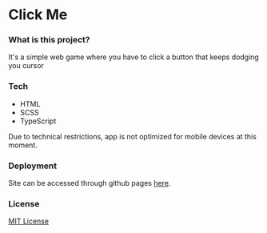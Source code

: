 # Click Me

### What is this project?
It's a simple web game where you have to click a button that keeps dodging you cursor

### Tech

- HTML
- SCSS
- TypeScript

Due to technical restrictions, app is not optimized for mobile devices at this moment.

### Deployment 
Site can be accessed through github pages [here](https://rauzz.github.io/Click-Me/).

### License
[MIT License](https://opensource.org/licenses/MIT)